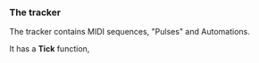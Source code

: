### The tracker

The tracker contains MIDI sequences, "Pulses" and Automations.

It has a **Tick** function,